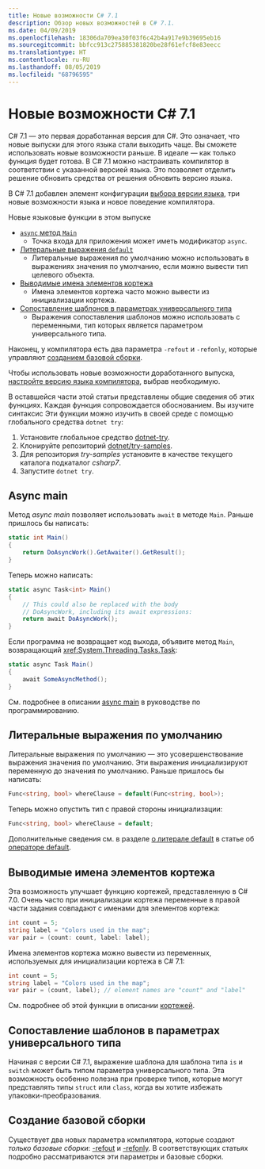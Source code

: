 ```yaml
---
title: Новые возможности C# 7.1
description: Обзор новых возможностей в C# 7.1.
ms.date: 04/09/2019
ms.openlocfilehash: 18306da709ea30f03f6c42b4a917e9b39695eb16
ms.sourcegitcommit: bbfcc913c275885381820be28f61efcf8e83eecc
ms.translationtype: HT
ms.contentlocale: ru-RU
ms.lasthandoff: 08/05/2019
ms.locfileid: "68796595"
---
```

# <a name="whats-new-in-c-71"></a>Новые возможности C# 7.1

C# 7.1 — это первая доработанная версия для C#. Это означает, что новые выпуски для этого языка стали выходить чаще. Вы сможете использовать новые возможности раньше. В идеале — как только функция будет готова. В C# 7.1 можно настраивать компилятор в соответствии с указанной версией языка. Это позволяет отделить решение обновить средства от решения обновить версию языка.

В C# 7.1 добавлен элемент конфигурации [выбора версии языка](../language-reference/configure-language-version.md), три новые возможности языка и новое поведение компилятора.

Новые языковые функции в этом выпуске

* [`async` метод `Main`](#async-main)
  - Точка входа для приложения может иметь модификатор `async`.
* [Литеральные выражения `default`](#default-literal-expressions)
  - Литеральные выражения по умолчанию можно использовать в выражениях значения по умолчанию, если можно вывести тип целевого объекта.
* [Выводимые имена элементов кортежа](#inferred-tuple-element-names)
  - Имена элементов кортежа часто можно вывести из инициализации кортежа.
* [Сопоставление шаблонов в параметрах универсального типа](#pattern-matching-on-generic-type-parameters)
  - Выражения сопоставления шаблонов можно использовать с переменными, тип которых является параметром универсального типа.

Наконец, у компилятора есть два параметра `-refout` и `-refonly`, которые управляют [созданием базовой сборки](#reference-assembly-generation).

Чтобы использовать новые возможности доработанного выпуска, [настройте версию языка компилятора](../language-reference/configure-language-version.md), выбрав необходимую.

В оставшейся части этой статьи представлены общие сведения об этих функциях. Каждая функция сопровождается обоснованием. Вы изучите синтаксис Эти функции можно изучить в своей среде с помощью глобального средства `dotnet try`:

1. Установите глобальное средство [dotnet-try](https://github.com/dotnet/try/blob/master/README.md#setup).
1. Клонируйте репозиторий [dotnet/try-samples](https://github.com/dotnet/try-samples).
1. Для репозитория *try-samples* установите в качестве текущего каталога подкаталог *csharp7*.
1. Запустите `dotnet try`.

## <a name="async-main"></a>Async main

Метод *async main* позволяет использовать `await` в методе `Main`.
Раньше пришлось бы написать:

```csharp
static int Main()
{
    return DoAsyncWork().GetAwaiter().GetResult();
}
```

Теперь можно написать:

```csharp
static async Task<int> Main()
{
    // This could also be replaced with the body
    // DoAsyncWork, including its await expressions:
    return await DoAsyncWork();
}
```

Если программа не возвращает код выхода, объявите метод `Main`, возвращающий <xref:System.Threading.Tasks.Task>:

```csharp
static async Task Main()
{
    await SomeAsyncMethod();
}
```

См. подробнее в описании [async main](../programming-guide/main-and-command-args/index.md) в руководстве по программированию.

## <a name="default-literal-expressions"></a>Литеральные выражения по умолчанию

Литеральные выражения по умолчанию — это усовершенствование выражения значения по умолчанию.
Эти выражения инициализируют переменную до значения по умолчанию. Раньше пришлось бы написать:

```csharp
Func<string, bool> whereClause = default(Func<string, bool>);
```

Теперь можно опустить тип с правой стороны инициализации:

```csharp
Func<string, bool> whereClause = default;
```

Дополнительные сведения см. в разделе [о литерале default](../language-reference/operators/default.md#default-literal) в статье об [операторе default](../language-reference/operators/default.md).

## <a name="inferred-tuple-element-names"></a>Выводимые имена элементов кортежа

Эта возможность улучшает функцию кортежей, представленную в C# 7.0. Очень часто при инициализации кортежа переменные в правой части задания совпадают с именами для элементов кортежа:

```csharp
int count = 5;
string label = "Colors used in the map";
var pair = (count: count, label: label);
```

Имена элементов кортежа можно вывести из переменных, используемых для инициализации кортежа в C# 7.1:

```csharp
int count = 5;
string label = "Colors used in the map";
var pair = (count, label); // element names are "count" and "label"
```

См. подробнее об этой функции в описании [кортежей](../tuples.md).

## <a name="pattern-matching-on-generic-type-parameters"></a>Сопоставление шаблонов в параметрах универсального типа

Начиная с версии C# 7.1, выражение шаблона для шаблона типа `is` и `switch` может быть типом параметра универсального типа. Эта возможность особенно полезна при проверке типов, которые могут представлять типы `struct` или `class`, когда вы хотите избежать упаковки-преобразования.

## <a name="reference-assembly-generation"></a>Создание базовой сборки

Существует два новых параметра компилятора, которые создают *только базовые сборки*: [-refout](../language-reference/compiler-options/refout-compiler-option.md) и [-refonly](../language-reference/compiler-options/refonly-compiler-option.md).
В соответствующих статьях подробно рассматриваются эти параметры и базовые сборки.
